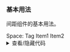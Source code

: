 ### 基本用法

间距组件的基本用法。

<div class="cell-demo vp-raw">
  <yc-space>
    <yc-typography-text>Space:</yc-typography-text>
    <yc-tag v-if="false" color='arcoblue'>Tag</yc-tag>
    <yc-button type="primary">Item1</yc-button>
    <yc-button type="primary">Item2</yc-button>
    <yc-switch defaultChecked />
  </yc-space>
</div>

<details>
<summary>查看/隐藏代码</summary>

```vue
<template>
  <yc-space>
    <yc-typography-text>Space:</yc-typography-text>
    <yc-tag
      v-if="false"
      color="arcoblue">
      Tag
    </yc-tag>
    <yc-button type="primary">Item1</yc-button>
    <yc-button type="primary">Item2</yc-button>
    <yc-switch defaultChecked />
  </yc-space>
</template>
```

</details>
